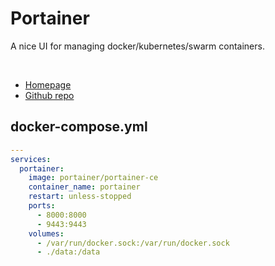 # Portainer
A nice UI for managing docker/kubernetes/swarm containers.

<br>

- [Homepage](https://www.portainer.io)
- [Github repo](https://github.com/portainer/portainer)


## docker-compose.yml
```yml
---
services:
  portainer:
    image: portainer/portainer-ce
    container_name: portainer
    restart: unless-stopped
    ports:
      - 8000:8000
      - 9443:9443
    volumes:
      - /var/run/docker.sock:/var/run/docker.sock
      - ./data:/data
```
